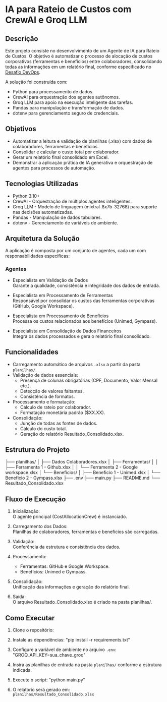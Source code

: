# IA para Rateio de Custos com CrewAI e Groq LLM

## Descrição

Este projeto consiste no desenvolvimento de um Agente de IA para Rateio de Custos. O objetivo é automatizar o processo de alocação de custos corporativos (ferramentas e benefícios) entre colaboradores, consolidando todas as informações em um relatório final, conforme especificado no [Desafio DevOps](./Desafio%20DevOps.pdf).

A solução foi construída com:

- Python para processamento de dados.
- CrewAI para orquestração dos agentes autônomos.
- Groq LLM para apoio na execução inteligente das tarefas.
- Pandas para manipulação e transformação de dados.
- dotenv para gerenciamento seguro de credenciais.

## Objetivos

- Automatizar a leitura e validação de planilhas (.xlsx) com dados de colaboradores, ferramentas e benefícios.
- Consolidar e calcular o custo total por colaborador.
- Gerar um relatório final consolidado em Excel.
- Demonstrar a aplicação prática de IA generativa e orquestração de agentes para processos de automação.

## Tecnologias Utilizadas

- Python 3.10+
- CrewAI - Orquestração de múltiplos agentes inteligentes.
- Groq LLM - Modelo de linguagem (mixtral-8x7b-32768) para suporte nas decisões automatizadas.
- Pandas - Manipulação de dados tabulares.
- dotenv - Gerenciamento de variáveis de ambiente.

## Arquitetura da Solução

A aplicação é composta por um conjunto de agentes, cada um com responsabilidades específicas:

### Agentes

- Especialista em Validação de Dados  
  Garante a qualidade, consistência e integridade dos dados de entrada.

- Especialista em Processamento de Ferramentas  
  Responsável por consolidar os custos das ferramentas corporativas (GitHub, Google Workspace).

- Especialista em Processamento de Benefícios  
  Processa os custos relacionados aos benefícios (Unimed, Gympass).

- Especialista em Consolidação de Dados Financeiros  
  Integra os dados processados e gera o relatório final consolidado.

## Funcionalidades

- Carregamento automático de arquivos `.xlsx` a partir da pasta `planilhas/`.
- Validação de dados essenciais:
  - Presença de colunas obrigatórias (CPF, Documento, Valor Mensal etc.).
  - Detecção de valores faltantes.
  - Consistência de formatos.
- Processamento e formatação:
  - Cálculo de rateio por colaborador.
  - Formatação monetária padrão ($XX.XX).
- Consolidação:
  - Junção de todas as fontes de dados.
  - Cálculo do custo total.
  - Geração do relatório Resultado_Consolidado.xlsx.

## Estrutura do Projeto
├── planilhas/
│ ├── Dados Colaboradores.xlsx
│ ├── Ferramentas/
│ │ ├── Ferramenta 1 - Github.xlsx
│ │ └── Ferramenta 2 - Google workspace.xlsx
│ └── Beneficios/
│ ├── Beneficio 1 - Unimed.xlsx
│ └── Beneficio 2 - Gympass.xlsx
├── .env
├── main.py
├── README.md
└── Resultado_Consolidado.xlsx

## Fluxo de Execução

1. Inicialização:  
   O agente principal (CostAllocationCrew) é instanciado.

2. Carregamento dos Dados:  
   Planilhas de colaboradores, ferramentas e benefícios são carregadas.

3. Validação:  
   Conferência da estrutura e consistência dos dados.

4. Processamento:  
   - Ferramentas: GitHub e Google Workspace.  
   - Benefícios: Unimed e Gympass.

5. Consolidação:  
   Unificação das informações e geração do relatório final.

6. Saída:  
   O arquivo Resultado_Consolidado.xlsx é criado na pasta planilhas/.

## Como Executar

1. Clone o repositório:

2. Instale as dependências:
"pip install -r requirements.txt"

3. Configure a variável de ambiente no arquivo `.env`:
"GROQ_API_KEY=sua_chave_groq"

4. Insira as planilhas de entrada na pasta `planilhas/` conforme a estrutura indicada.

5. Execute o script:
"python main.py"

6. O relatório será gerado em:  
`planilhas/Resultado_Consolidado.xlsx`
